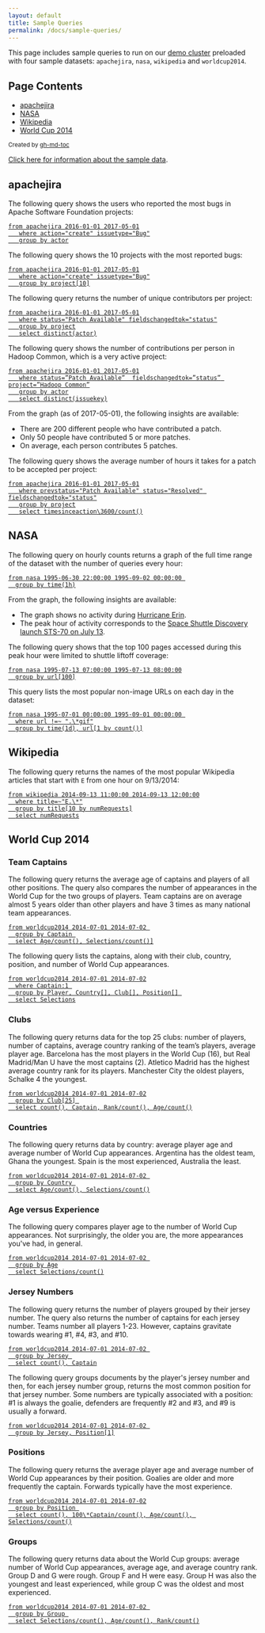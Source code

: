 ```yaml
---
layout: default
title: Sample Queries
permalink: /docs/sample-queries/
---
```


This page includes sample queries to run on our [demo cluster](http://imhotep.indeed.tech/iql/) preloaded with four sample datasets: `apachejira`, `nasa`, `wikipedia` and `worldcup2014`. 

## Page Contents
* [apachejira](#apachejira)
* [NASA ](#nasa)
* [Wikipedia ](#wikipedia )
* [World Cup 2014](#world-cup-2014)


<sub>Created by [gh-md-toc](https://github.com/ekalinin/github-markdown-toc.go)</sub>


[Click here for information about the sample data](../sample-data/).

## apachejira

The following query shows the users who reported the most bugs in Apache Software Foundation projects:

<pre><code><a href="http://imhotep.indeed.tech/iql/q/XHG22Z">from apachejira 2016-01-01 2017-05-01
   where action="create" issuetype="Bug"
   group by actor</a></code></pre>

The following query shows the 10 projects with the most reported bugs:

<pre><code><a href="http://imhotep.indeed.tech/iql/q/ENH6GG">from apachejira 2016-01-01 2017-05-01
   where action="create" issuetype="Bug"
   group by project[10]</a></code></pre>

The following query returns the number of unique contributors per project:

<pre><code><a href="http://imhotep.indeed.tech/iql/q/942RAY">from apachejira 2016-01-01 2017-05-01
   where status="Patch Available" fieldschangedtok="status"
   group by project
   select distinct(actor)</a></code></pre>
   
The following query shows the number of contributions per person in Hadoop Common, which is a very active project:

<pre><code><a href="http://imhotep.indeed.tech/iql/q/EAHDHM">from apachejira 2016-01-01 2017-05-01
   where status=”Patch Available”  fieldschangedtok=”status” project=”Hadoop Common”
   group by actor
   select distinct(issuekey)</a></code></pre>
   
From the graph (as of 2017-05-01), the following insights are available:

- There are 200 different people who have contributed a patch.
- Only 50 people have contributed 5 or more patches.
- On average, each person contributes 5 patches.


The following query shows the average number of hours it takes for a patch to be accepted per project:

<pre><code><a href="http://imhotep.indeed.tech/iql/q/3FRWMR">from apachejira 2016-01-01 2017-05-01
   where prevstatus="Patch Available" status="Resolved" fieldschangedtok="status"
   group by project
   select timesinceaction\3600/count()</a></code></pre>





## NASA 

The following query on hourly counts returns a graph of the full time range of the dataset with the number of queries every hour:

<pre><code><a href="http://imhotep.indeed.tech/iql/q/YRACA2">from nasa 1995-06-30 22:00:00 1995-09-02 00:00:00 
  group by time(1h)</a></code></pre>

From the graph, the following insights are available:

- The graph shows no activity during [Hurricane Erin](http://en.wikipedia.org/wiki/Hurricane_Erin_(1995)).
- The peak hour of activity corresponds to the [Space Shuttle Discovery launch STS-70 on July 13](http://www.nasa.gov/mission_pages/shuttle/shuttlemissions/archives/sts-70.html). 

The following query shows that the top 100 pages accessed during this peak hour were limited to shuttle liftoff coverage:

<pre><code><a href="http://imhotep.indeed.tech/iql/q/R86E6R">from nasa 1995-07-13 07:00:00 1995-07-13 08:00:00
  group by url[100]</a></code></pre>

This query lists the most popular non-image URLs on each day in the dataset:

<pre><code><a href="http://imhotep.indeed.tech/iql/q/XHKF46">from nasa 1995-07-01 00:00:00 1995-09-01 00:00:00 
  where url !=~ ".\*gif"
  group by time(1d), url[1 by count()]</a></code></pre>

## Wikipedia 

The following query returns the names of the most popular Wikipedia articles that start with `E` from one hour on 9/13/2014:

<pre><code><a href="http://imhotep.indeed.tech/iql/q/6Y8T2P">from wikipedia 2014-09-13 11:00:00 2014-09-13 12:00:00
  where title=~"E.\*"
  group by title[10 by numRequests]
  select numRequests</a></code></pre>

## World Cup 2014

### <a name="captains"></a>Team Captains 

The following query returns the average age of captains and players of all other positions. The query also compares the number of appearances in the World Cup for the two groups of players. Team captains are on average almost 5 years older than other players and have 3 times as many national team appearances.

<pre><code><a href="http://imhotep.indeed.tech/iql/q/674A2G">from worldcup2014 2014-07-01 2014-07-02 
  group by Captain 
  select Age/count(), Selections/count()]</a></code></pre>

The following query lists the captains, along with their club, country, position, and number of World Cup appearances.

<pre><code><a href="http://imhotep.indeed.tech/iql/q/Z79AKX">from worldcup2014 2014-07-01 2014-07-02
  where Captain:1 
  group by Player, Country[], Club[], Position[] 
  select Selections</a></code></pre>

### <a name="clubs"></a>Clubs

The following query returns data for the top 25 clubs: number of players, number of captains, average country ranking of the team’s players, average player age. Barcelona has the most players in the World Cup (16), but Real Madrid/Man U have the most captains (2). Atletico Madrid has the highest average country rank for its players. Manchester City the oldest players, Schalke 4 the youngest.

<pre><code><a href="http://imhotep.indeed.tech/iql/q/NH2ZK4">from worldcup2014 2014-07-01 2014-07-02
  group by Club[25] 
  select count(), Captain, Rank/count(), Age/count()</a></code></pre>

### <a name="countries"></a>Countries

The following query returns data by country: average player age and average number of World Cup appearances. Argentina has the oldest team, Ghana the youngest. Spain is the most experienced, Australia the least.

<pre><code><a href="http://imhotep.indeed.tech/iql/q/AYFHDC">from worldcup2014 2014-07-01 2014-07-02 
  group by Country 
  select Age/count(), Selections/count()</a></code></pre>

### <a name="age-experience"></a>Age versus Experience

The following query compares player age to the number of World Cup appearances. Not surprisingly, the older you are, the more appearances you've had, in general.

<pre><code><a href="http://imhotep.indeed.tech/iql/q/4M3HHX">from worldcup2014 2014-07-01 2014-07-02 
  group by Age
  select Selections/count()</a></code></pre>

### <a name="jersey"></a>Jersey Numbers

The following query returns the number of players grouped by their jersey number. The query also returns the number of captains for each jersey number. Teams number all players 1-23. However, captains gravitate towards wearing #1, #4, #3, and #10.

<pre><code><a href="http://imhotep.indeed.tech/iql/q/DWFWPD">from worldcup2014 2014-07-01 2014-07-02 
  group by Jersey 
  select count(), Captain</a></code></pre>

The following query groups documents by the player's jersey number and then, for each jersey number group, returns the most common position for that jersey number. Some numbers are typically associated with a position: #1 is always the goalie, defenders are frequently #2 and #3, and #9 is usually a forward.

<pre><code><a href="http://imhotep.indeed.tech/iql/q/6GE6K3">from worldcup2014 2014-07-01 2014-07-02 
  group by Jersey, Position[1]</a></code></pre>

### <a name="positions"></a>Positions

The following query returns the average player age and average number of World Cup appearances by their position. Goalies are older and more frequently the captain. Forwards typically have the most experience.

<pre><code><a href="http://imhotep.indeed.tech/iql/q/8PMZPK">from worldcup2014 2014-07-01 2014-07-02
  group by Position 
  select count(), 100\*Captain/count(), Age/count(), Selections/count()</a></code></pre>

### <a name="groups"></a>Groups

The following query returns data about the World Cup groups: average number of World Cup appearances, average age, and average country rank. Group D and G were rough. Group F and H were easy. Group H was also the youngest and least experienced, while group C was the oldest and most experienced.

<pre><code><a href="http://imhotep.indeed.tech/iql/q/NRTEE9">from worldcup2014 2014-07-01 2014-07-02 
  group by Group 
  select Selections/count(), Age/count(), Rank/count()</a></code></pre>
